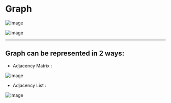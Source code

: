 # Graph

![image](https://user-images.githubusercontent.com/23376002/164894345-cb07627e-98d9-4be4-aea1-eed673c568c4.png)

![image](https://user-images.githubusercontent.com/23376002/164894358-4e9d0d17-401b-47c8-abca-e7be563a7117.png)

------------------------------------------------------------------------------------------------------------------------------------------------------

## Graph can be represented in 2 ways:

- Adjacency Matrix :

![image](https://user-images.githubusercontent.com/23376002/164896038-2b0c0ba5-c0d9-45de-a377-278a9f2bf46c.png)


- Adjacency List :

![image](https://user-images.githubusercontent.com/23376002/164896071-2f79a0b3-8106-4f24-a587-5aee62ec38dd.png)




